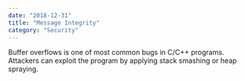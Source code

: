```yaml
---
date: "2018-12-31"
title: "Message Integrity"
category: "Security"
---
```


Buffer overflows is one of most common bugs in C/C++ programs.
<br />
Attackers can exploit the program by applying stack smashing or heap spraying.